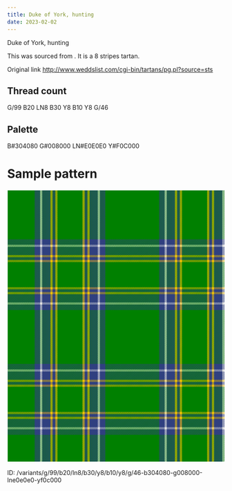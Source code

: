 ```yaml
---
title: Duke of York, hunting
date: 2023-02-02
---
```

Duke of York, hunting

This was sourced from <no value>.  It is a 8 stripes tartan.

Original link http://www.weddslist.com/cgi-bin/tartans/pg.pl?source=sts

## Thread count
G/99 B20 LN8 B30 Y8 B10 Y8 G/46

## Palette
B#304080 G#008000 LN#E0E0E0 Y#F0C000

# Sample pattern

![Tartan detail](tartan.png "G/99 B20 LN8 B30 Y8 B10 Y8 G/46 tartan")

ID: /variants/g/99/b20/ln8/b30/y8/b10/y8/g/46-b304080-g008000-lne0e0e0-yf0c000